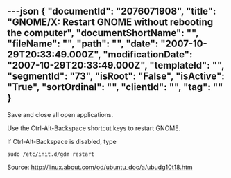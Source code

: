 ---json
{
  "documentId": "2076071908",
  "title": "GNOME/X: Restart GNOME without rebooting the computer",
  "documentShortName": "",
  "fileName": "",
  "path": "",
  "date": "2007-10-29T20:33:49.000Z",
  "modificationDate": "2007-10-29T20:33:49.000Z",
  "templateId": "",
  "segmentId": "73",
  "isRoot": "False",
  "isActive": "True",
  "sortOrdinal": "",
  "clientId": "",
  "tag": ""
}
---

Save and close all open applications.

Use the Ctrl-Alt-Backspace shortcut keys to restart GNOME.

If Ctrl-Alt-Backspace is disabled, type

    sudo /etc/init.d/gdm restart

Source: http://linux.about.com/od/ubuntu_doc/a/ubudg10t18.htm
